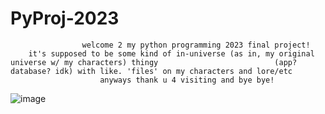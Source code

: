 # PyProj-2023
					welcome 2 my python programming 2023 final project!
		it's supposed to be some kind of in-universe (as in, my original universe w/ my characters) thingy 							(app? database? idk) with like. 'files' on my characters and lore/etc
						anyways thank u 4 visiting and bye bye!
![image](https://github.com/bowerbirdblue/PyProj-2023/assets/148992515/2a4e5eb1-0059-48a2-b8a9-5dd150df2c33)
